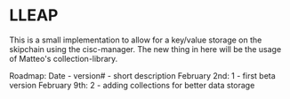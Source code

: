 # LLEAP

This is a small implementation to allow for a key/value storage on the skipchain
using the cisc-manager. The new thing in here will be the usage of Matteo's
collection-library.

Roadmap:
Date - version# - short description
February 2nd: 1 - first beta version
February 9th: 2 - adding collections for better data storage
